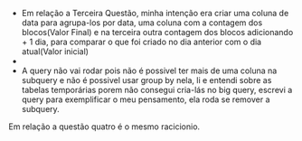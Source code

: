 * Em relação a Terceira Questão, minha intenção era criar uma coluna de data para agrupa-los por data, uma coluna com a contagem dos blocos(Valor Final) e na terceira outra contagem dos blocos adicionando + 1 dia, para comparar o que foi criado no dia anterior com o dia atual(Valor inicial)
* 
* A query não vai rodar pois não é possivel ter mais de uma coluna na subquery e não é possivel usar group by nela, li e entendi sobre as tabelas temporárias porem não consegui cria-lás no big query, escrevi a query para exemplificar o meu pensamento, ela roda se remover a subquery.

Em relação a questão quatro é o mesmo racicionio.

